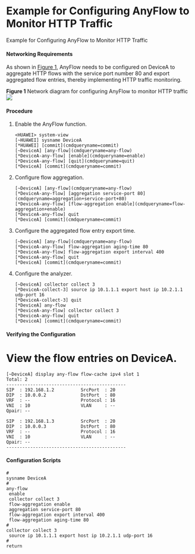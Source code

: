 Example for Configuring AnyFlow to Monitor HTTP Traffic
=======================================================

Example for Configuring AnyFlow to Monitor HTTP Traffic

#### Networking Requirements

As shown in [Figure 1](#EN-US_TASK_0000001564109937__fig12263151651514), AnyFlow needs to be configured on DeviceA to aggregate HTTP flows with the service port number 80 and export aggregated flow entries, thereby implementing HTTP traffic monitoring.

**Figure 1** Network diagram for configuring AnyFlow to monitor HTTP traffic  
![](figure/en-us_image_0000001512670758.png)
#### Procedure

1. Enable the AnyFlow function.
   
   
   ```
   <HUAWEI> system-view
   [~HUAWEI] sysname DeviceA
   [*HUAWEI] [commit](cmdqueryname=commit)
   [~DeviceA] [any-flow](cmdqueryname=any-flow)
   [*DeviceA-any-flow] [enable](cmdqueryname=enable)
   [*DeviceA-any-flow] [quit](cmdqueryname=quit)
   [*DeviceA] [commit](cmdqueryname=commit)
   ```
2. Configure flow aggregation.
   
   
   ```
   [~DeviceA] [any-flow](cmdqueryname=any-flow) 
   [*DeviceA-any-flow] [aggregation service-port 80](cmdqueryname=aggregation+service-port+80)
   [*DeviceA-any-flow] [flow-aggregation enable](cmdqueryname=flow-aggregation+enable) 
   [*DeviceA-any-flow] quit
   [*DeviceA] [commit](cmdqueryname=commit)
   ```
3. Configure the aggregated flow entry export time.
   
   
   ```
   [~DeviceA] [any-flow](cmdqueryname=any-flow) 
   [*DeviceA-any-flow] flow-aggregation aging-time 80
   [*DeviceA-any-flow] flow-aggregation export interval 400
   [*DeviceA-any-flow] quit
   [*DeviceA] [commit](cmdqueryname=commit)
   ```
4. Configure the analyzer.
   
   
   ```
   [~DeviceA] collector collect 3 
   [*DeviceA-collect-3] source ip 10.1.1.1 export host ip 10.2.1.1 udp-port 16
   [*DeviceA-collect-3] quit 
   [*DeviceA] any-flow
   [*DeviceA-any-flow] collector collect 3
   [*DeviceA-any-flow] quit
   [*DeviceA] [commit](cmdqueryname=commit)
   ```

#### Verifying the Configuration

# View the flow entries on DeviceA.

```
[~DeviceA] display any-flow flow-cache ipv4 slot 1
Total: 2 
--------------------------------------------- 
SIP  : 192.168.1.2          SrcPort  : 20 
DIP  : 10.0.0.2             DstPort  : 80 
VRF  : --                   Protocol : 16 
VNI  : 10                   VLAN     : -- 
Qpair: --

SIP  : 192.168.1.3          SrcPort  : 20 
DIP  : 10.0.0.3             DstPort  : 80 
VRF  : --                   Protocol : 16
VNI  : 10                   VLAN     : --
Qpair: --
--------------------------------------------- 
```

#### Configuration Scripts

```
#
sysname DeviceA
#
any-flow  
 enable  
 collector collect 3
 flow-aggregation enable 
 aggregation service-port 80 
 flow-aggregation export interval 400 
 flow-aggregation aging-time 80 
#
collector collect 3
 source ip 10.1.1.1 export host ip 10.2.1.1 udp-port 16
#
return
```